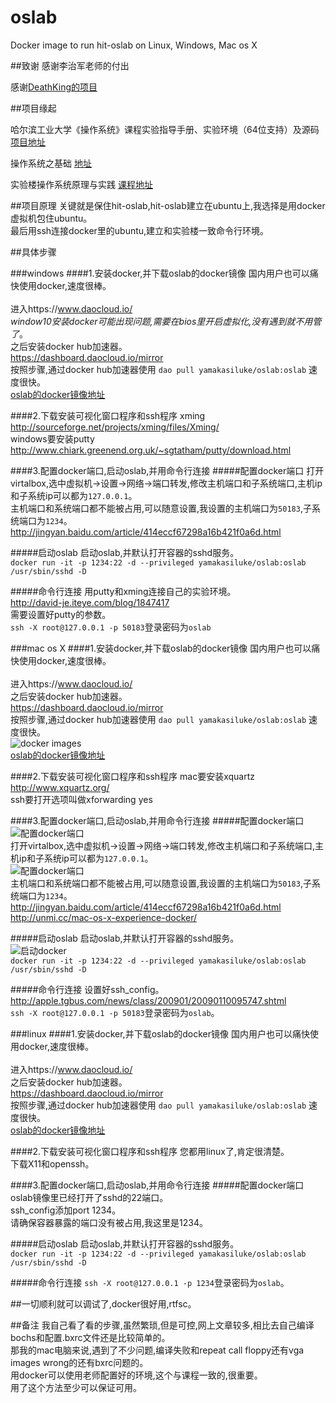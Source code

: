 # oslab
Docker image to run hit-oslab on Linux, Windows, Mac os X

##致谢
感谢李治军老师的付出

感谢[DeathKing的项目](https://github.com/DeathKing/hit-oslab)

##项目缘起

哈尔滨工业大学《操作系统》课程实验指导手册、实验环境（64位支持）及源码
[项目地址](https://github.com/DeathKing/hit-oslab)

操作系统之基础
[地址](http://mooc.study.163.com/course/HIT-1000002004#/info)

实验楼操作系统原理与实践
[课程地址](https://www.shiyanlou.com/courses/115)

##项目原理
关键就是保住hit-oslab,hit-oslab建立在ubuntu上,我选择是用docker虚拟机包住ubuntu。<br>
最后用ssh连接docker里的ubuntu,建立和实验楼一致命令行环境。<br>

##具体步骤

###windows
####1.安装docker,并下载oslab的docker镜像
国内用户也可以痛快使用docker,速度很棒。<br>  
进入https://www.daocloud.io/<br>
*window10安装docker可能出现问题,需要在bios里开启虚拟化,没有遇到就不用管了*。<br> 
之后安装docker hub加速器。<br>
https://dashboard.daocloud.io/mirror<br>
按照步骤,通过docker hub加速器使用 `dao pull yamakasiluke/oslab:oslab` 速度很快。<br>
[oslab的docker镜像地址](https://hub.docker.com/r/yamakasiluke/oslab/)<br>

####2.下载安装可视化窗口程序和ssh程序
xming http://sourceforge.net/projects/xming/files/Xming/<br>
windows要安装putty http://www.chiark.greenend.org.uk/~sgtatham/putty/download.html<br>

####3.配置docker端口,启动oslab,并用命令行连接
#####配置docker端口
打开virtalbox,选中虚拟机->设置->网络->端口转发,修改主机端口和子系统端口,主机ip和子系统ip可以都为`127.0.0.1`。<br>
主机端口和系统端口都不能被占用,可以随意设置,我设置的主机端口为`50183`,子系统端口为`1234`。<br>
http://jingyan.baidu.com/article/414eccf67298a16b421f0a6d.html<br>

#####启动oslab
启动oslab,并默认打开容器的sshd服务。<br>
`docker run -it -p 1234:22 -d --privileged yamakasiluke/oslab:oslab /usr/sbin/sshd -D`<br>

#####命令行连接
用putty和xming连接自己的实验环境。<br>
http://david-je.iteye.com/blog/1847417<br>
需要设置好putty的参数。<br>
`ssh -X root@127.0.0.1 -p 50183`登录密码为`oslab`<br>

###mac os X
####1.安装docker,并下载oslab的docker镜像
国内用户也可以痛快使用docker,速度很棒。<br>  
进入https://www.daocloud.io/<br>
之后安装docker hub加速器。<br>
https://dashboard.daocloud.io/mirror<br>
按照步骤,通过docker hub加速器使用 `dao pull yamakasiluke/oslab:oslab` 速度很快。<br>
![docker images](https://raw.githubusercontent.com/yamakasiluke/oslab/master/img/mac_docker_images.png) <br>
[oslab的docker镜像地址](https://hub.docker.com/r/yamakasiluke/oslab/) <br>


####2.下载安装可视化窗口程序和ssh程序
mac要安装xquartz http://www.xquartz.org/<br>
ssh要打开选项叫做xforwarding yes<br>

####3.配置docker端口,启动oslab,并用命令行连接
#####配置docker端口
![配置docker端口](https://raw.githubusercontent.com/yamakasiluke/oslab/master/img/mac_net.png) <br>
打开virtalbox,选中虚拟机->设置->网络->端口转发,修改主机端口和子系统端口,主机ip和子系统ip可以都为`127.0.0.1`。<br>
![配置docker端口](https://raw.githubusercontent.com/yamakasiluke/oslab/master/img/mac_50183.png) <br>
主机端口和系统端口都不能被占用,可以随意设置,我设置的主机端口为`50183`,子系统端口为`1234`。<br>
http://jingyan.baidu.com/article/414eccf67298a16b421f0a6d.html<br>
http://unmi.cc/mac-os-x-experience-docker/<br>

#####启动oslab
启动oslab,并默认打开容器的sshd服务。<br>
![启动docker](https://raw.githubusercontent.com/yamakasiluke/oslab/master/img/mac_docker_run.png) <br>
`docker run -it -p 1234:22 -d --privileged yamakasiluke/oslab:oslab /usr/sbin/sshd -D`<br>

#####命令行连接
设置好ssh_config。<br>
http://apple.tgbus.com/news/class/200901/20090110095747.shtml<br>
`ssh -X root@127.0.0.1 -p 50183`登录密码为`oslab`。<br>

###linux
####1.安装docker,并下载oslab的docker镜像
国内用户也可以痛快使用docker,速度很棒。<br>  
进入https://www.daocloud.io/<br>
之后安装docker hub加速器。<br>
https://dashboard.daocloud.io/mirror<br>
按照步骤,通过docker hub加速器使用 `dao pull yamakasiluke/oslab:oslab` 速度很快。<br>
[oslab的docker镜像地址](https://hub.docker.com/r/yamakasiluke/oslab/)<br>

####2.下载安装可视化窗口程序和ssh程序
您都用linux了,肯定很清楚。<br>
下载X11和openssh。<br>

####3.配置docker端口,启动oslab,并用命令行连接
#####配置docker端口
oslab镜像里已经打开了sshd的22端口。<br>
ssh_config添加port 1234。<br>
请确保容器暴露的端口没有被占用,我这里是1234。<br> 

#####启动oslab
启动oslab,并默认打开容器的sshd服务。<br>
`docker run -it -p 1234:22 -d --privileged yamakasiluke/oslab:oslab /usr/sbin/sshd -D`<br>

#####命令行连接
`ssh -X root@127.0.0.1 -p 1234`登录密码为`oslab`。<br>


##一切顺利就可以调试了,docker很好用,rtfsc。

##备注
我自己看了看的步骤,虽然繁琐,但是可控,网上文章较多,相比去自己编译bochs和配置.bxrc文件还是比较简单的。<br>
那我的mac电脑来说,遇到了不少问题,编译失败和repeat call floppy还有vga images wrong的还有bxrc问题的。<br>
用docker可以使用老师配置好的环境,这个与课程一致的,很重要。<br>
用了这个方法至少可以保证可用。<br>



